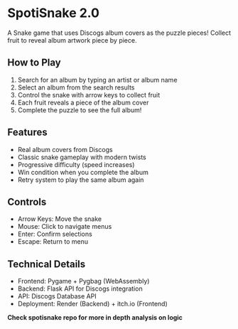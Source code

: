 # SpotiSnake 2.0

A Snake game that uses Discogs album covers as the puzzle pieces! Collect fruit to reveal album artwork piece by piece.

## How to Play

1. Search for an album by typing an artist or album name
2. Select an album from the search results
3. Control the snake with arrow keys to collect fruit
4. Each fruit reveals a piece of the album cover
5. Complete the puzzle to see the full album!

## Features

- Real album covers from Discogs
- Classic snake gameplay with modern twists
- Progressive difficulty (speed increases)
- Win condition when you complete the album
- Retry system to play the same album again

## Controls

- Arrow Keys: Move the snake
- Mouse: Click to navigate menus
- Enter: Confirm selections
- Escape: Return to menu

## Technical Details

- Frontend: Pygame + Pygbag (WebAssembly)
- Backend: Flask API for Discogs integration
- API: Discogs Database API
- Deployment: Render (Backend) + itch.io (Frontend)
 

 **Check spotisnake repo for more in depth analysis on logic**
